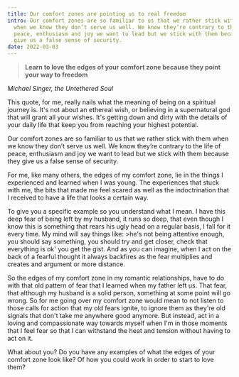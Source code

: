 ```yaml
---
title: Our comfort zones are pointing us to real freedom
intro: Our comfort zones are so familiar to us that we rather stick with them
  when we know they don’t serve us well. We know they’re contrary to the life of
  peace, enthusiasm and joy we want to lead but we stick with them because they
  give us a false sense of security.
date: 2022-03-03
---
```

> **Learn to love the edges of your comfort zone because they point your way to freedom**

*Michael Singer, the Untethered Soul*

This quote, for me, really nails what the meaning of being on a spiritual journey is. It's not about an ethereal wish, or believing in a supernatural god that will grant all your wishes. It's getting down and dirty with the details of your daily life that keep you from reaching your highest potential.

Our comfort zones are so familiar to us that we rather stick with them when we know they don’t serve us well. We know they’re contrary to the life of peace, enthusiasm and joy we want to lead but we stick with them because they give us a false sense of security.

For me, like many others, the edges of my comfort zone, lie in the things I experienced and learned when I was young. The experiences that stuck with me, the bits that made me feel scared as well as the indoctrination that I received to have a life that looks a certain way. 

To give you a specific example so you understand what I mean. I have this deep fear of being left by my husband, it runs so deep, that even though I know this is something that rears his ugly head on a regular basis, I fall for it every time. My mind will say things like: >he's not being attentive enough, you should say something, you should try and get closer, check that everything is ok' you get the gist. And as you can imagine, when I act on the back of a fearful thought it always backfires as the fear multiplies and creates and argument or more distance.

So the edges of my comfort zone in my romantic relationships, have to do with that old pattern of fear that I learned when my father left us. That fear, that although my husband is a solid person, something at some point will go wrong. So for me going over my comfort zone would mean to not listen to those calls for action that my old fears ignite, to ignore them as they're old signals that don't take me anywhere good anymore. But instead, act in a loving and compassionate way towards myself when I'm in those moments that I feel fear so that I can withstand the heat and tension without having to act on it.

What about you? Do you have any examples of what the edges of your comfort zone look like? Of how you could work in order to start to love them?

